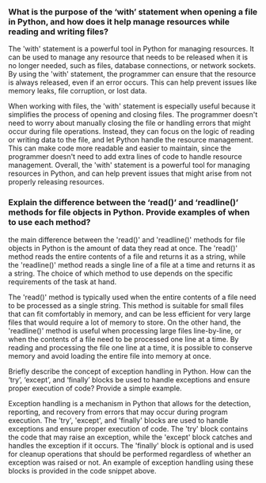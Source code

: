 ### What is the purpose of the ‘with’ statement when opening a file in Python, and how does it help manage resources while reading and writing files?
The 'with' statement is a powerful tool in Python for managing resources. It can be used to manage any resource that needs to be released when it is no longer needed, such as files, database connections, or network sockets. By using the 'with' statement, the programmer can ensure that the resource is always released, even if an error occurs. This can help prevent issues like memory leaks, file corruption, or lost data.

When working with files, the 'with' statement is especially useful because it simplifies the process of opening and closing files. The programmer doesn't need to worry about manually closing the file or handling errors that might occur during file operations. Instead, they can focus on the logic of reading or writing data to the file, and let Python handle the resource management. This can make code more readable and easier to maintain, since the programmer doesn't need to add extra lines of code to handle resource management. Overall, the 'with' statement is a powerful tool for managing resources in Python, and can help prevent issues that might arise from not properly releasing resources.

### Explain the difference between the ‘read()’ and ‘readline()’ methods for file objects in Python. Provide examples of when to use each method?
the main difference between the 'read()' and 'readline()' methods for file objects in Python is the amount of data they read at once. The 'read()' method reads the entire contents of a file and returns it as a string, while the 'readline()' method reads a single line of a file at a time and returns it as a string. The choice of which method to use depends on the specific requirements of the task at hand.

The 'read()' method is typically used when the entire contents of a file need to be processed as a single string. This method is suitable for small files that can fit comfortably in memory, and can be less efficient for very large files that would require a lot of memory to store. On the other hand, the 'readline()' method is useful when processing large files line-by-line, or when the contents of a file need to be processed one line at a time. By reading and processing the file one line at a time, it is possible to conserve memory and avoid loading the entire file into memory at once.

Briefly describe the concept of exception handling in Python. How can the ‘try’, ‘except’, and ‘finally’ blocks be used to handle exceptions and ensure proper execution of code? Provide a simple example.

Exception handling is a mechanism in Python that allows for the detection, reporting, and recovery from errors that may occur during program execution. The 'try', 'except', and 'finally' blocks are used to handle exceptions and ensure proper execution of code. The 'try' block contains the code that may raise an exception, while the 'except' block catches and handles the exception if it occurs. The 'finally' block is optional and is used for cleanup operations that should be performed regardless of whether an exception was raised or not. An example of exception handling using these blocks is provided in the code snippet above.
